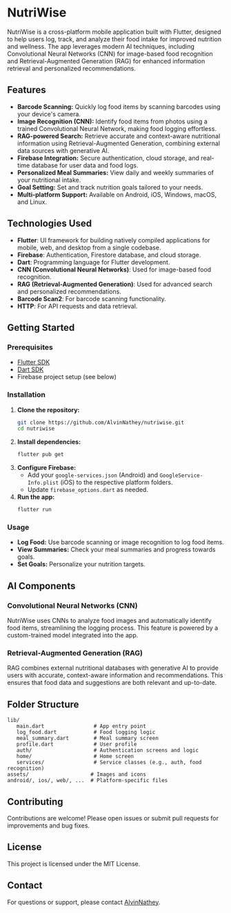  # NutriWise

 NutriWise is a cross-platform mobile application built with Flutter, designed to help users log, track, and analyze their food intake for improved nutrition and wellness. The app leverages modern AI techniques, including Convolutional Neural Networks (CNN) for image-based food recognition and Retrieval-Augmented Generation (RAG) for enhanced information retrieval and personalized recommendations.

 ## Features
 - **Barcode Scanning:** Quickly log food items by scanning barcodes using your device's camera.
 - **Image Recognition (CNN):** Identify food items from photos using a trained Convolutional Neural Network, making food logging effortless.
 - **RAG-powered Search:** Retrieve accurate and context-aware nutritional information using Retrieval-Augmented Generation, combining external data sources with generative AI.
 - **Firebase Integration:** Secure authentication, cloud storage, and real-time database for user data and food logs.
 - **Personalized Meal Summaries:** View daily and weekly summaries of your nutritional intake.
 - **Goal Setting:** Set and track nutrition goals tailored to your needs.
 - **Multi-platform Support:** Available on Android, iOS, Windows, macOS, and Linux.

 ## Technologies Used

 - **Flutter**: UI framework for building natively compiled applications for mobile, web, and desktop from a single codebase.
 - **Firebase**: Authentication, Firestore database, and cloud storage.
 - **Dart**: Programming language for Flutter development.
 - **CNN (Convolutional Neural Networks)**: Used for image-based food recognition.
 - **RAG (Retrieval-Augmented Generation)**: Used for advanced search and personalized recommendations.
 - **Barcode Scan2**: For barcode scanning functionality.
 - **HTTP**: For API requests and data retrieval.

 ## Getting Started

 ### Prerequisites
 - [Flutter SDK](https://flutter.dev/docs/get-started/install)
 - [Dart SDK](https://dart.dev/get-dart)
 - Firebase project setup (see below)

 ### Installation
 1. **Clone the repository:**
	 ```sh
	 git clone https://github.com/AlvinNathey/nutriwise.git
	 cd nutriwise
	 ```
 2. **Install dependencies:**
	 ```sh
	 flutter pub get
	 ```
 3. **Configure Firebase:**
	 - Add your `google-services.json` (Android) and `GoogleService-Info.plist` (iOS) to the respective platform folders.
	 - Update `firebase_options.dart` as needed.
 4. **Run the app:**
	 ```sh
	 flutter run
	 ```

 ### Usage
 - **Log Food:** Use barcode scanning or image recognition to log food items.
 - **View Summaries:** Check your meal summaries and progress towards goals.
 - **Set Goals:** Personalize your nutrition targets.

 ## AI Components

 ### Convolutional Neural Networks (CNN)
 NutriWise uses CNNs to analyze food images and automatically identify food items, streamlining the logging process. This feature is powered by a custom-trained model integrated into the app.

 ### Retrieval-Augmented Generation (RAG)
 RAG combines external nutritional databases with generative AI to provide users with accurate, context-aware information and recommendations. This ensures that food data and suggestions are both relevant and up-to-date.

 ## Folder Structure
 ```
 lib/
	main.dart                # App entry point
	log_food.dart            # Food logging logic
	meal_summary.dart        # Meal summary screen
	profile.dart             # User profile
	auth/                    # Authentication screens and logic
	home/                    # Home screen
	services/                # Service classes (e.g., auth, food recognition)
 assets/                    # Images and icons
 android/, ios/, web/, ...  # Platform-specific files
 ```

 ## Contributing
 Contributions are welcome! Please open issues or submit pull requests for improvements and bug fixes.

 ## License
 This project is licensed under the MIT License.

 ## Contact
 For questions or support, please contact [AlvinNathey](https://github.com/AlvinNathey).
